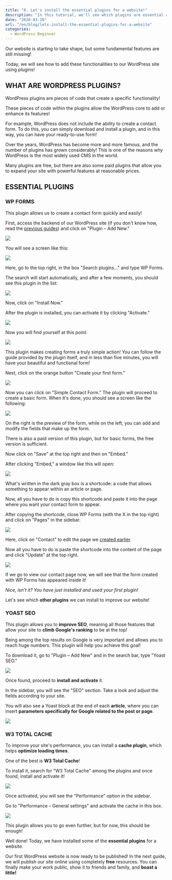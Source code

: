 ```yaml
---
title: "8. Let's install the essential plugins for a website!"
description: "In this tutorial, we'll see which plugins are essential and should not be missing on your WordPress website."
date: "2020-03-20"
url: "/en/blog/lets-install-the-essential-plugins-for-a-website"
categories:
  - WordPress Beginner
---
```



Our website is starting to take shape, but some fundamental features are still missing!

Today, we will see how to add these functionalities to our WordPress site using plugins!

## WHAT ARE WORDPRESS PLUGINS?

WordPress plugins are pieces of code that create a specific functionality!

These pieces of code within the plugins allow the WordPress core to add or enhance its features!

For example, WordPress does not include the ability to create a contact form. To do this, you can simply download and install a plugin, and in this way, you can have your ready-to-use form!

Over the years, WordPress has become more and more famous, and the number of plugins has grown considerably! This is one of the reasons why WordPress is the most widely used CMS in the world.

Many plugins are free, but there are also some paid plugins that allow you to expand your site with powerful features at reasonable prices.

## ESSENTIAL PLUGINS

### WP FORMS

This plugin allows us to create a contact form quickly and easily!

First, access the backend of our WordPress site (if you don't know how, read the [previous guides](/categories/inizia-qui/)) and click on "Plugin – Add New."

![](images/Annotazione-2020-03-31-164744.png)

You will see a screen like this:

![](images/image-1024x528-1.png)

Here, go to the top right, in the box "Search plugins..." and type WP Forms.

The search will start automatically, and after a few moments, you should see this plugin in the list:

![](images/image-1-2.png)

Now, click on "Install Now."

After the plugin is installed, you can activate it by clicking "Activate."

![](images/image-2.png)

Now you will find yourself at this point:

![](images/image-3-1.png)

This plugin makes creating forms a truly simple action! You can follow the guide provided by the plugin itself, and in less than five minutes, you will have your beautiful and functional form!

Next, click on the orange button "Create your first form."

![](images/image-4-1024x458-1.png)

Now you can click on "Simple Contact Form." The plugin will proceed to create a basic form. When it's done, you should see a screen like the following:

![](images/image-5-1024x495-1.png)

On the right is the preview of the form, while on the left, you can add and modify the fields that make up the form.

There is also a paid version of this plugin, but for basic forms, the free version is sufficient.

Now click on "Save" at the top right and then on "Embed."

After clicking "Embed," a window like this will open:

![](images/image-6.png)

What's written in the dark gray box is a shortcode: a code that allows something to appear within an article or page.

Now, all you have to do is copy this shortcode and paste it into the page where you want your contact form to appear.

After copying the shortcode, close WP Forms (with the X in the top right) and click on "Pages" in the sidebar.

![](images/Annotazione-2020-03-31-170213-1024x294-1.png)

Here, click on "Contact" to edit the page we [created earlier](/en/blog/lets-create-the-pages-of-our-first-website/).

Now all you have to do is paste the shortcode into the content of the page and click "Update" at the top right.

![](images/image-7-1024x458-1.png)

If we go to view our contact page now, we will see that the form created with WP Forms has appeared inside it!

_Nice, isn't it? You have just installed and used your first plugin!_

Let's see which **other plugins** we can install to improve our website!

### YOAST SEO

This plugin allows you to **improve SEO**, meaning all those features that allow your site to **climb Google's ranking** to be at the top!

Being among the top results on Google is very important and allows you to reach huge numbers. This plugin will help you achieve this goal!

To download it, go to "Plugin – Add New" and in the search bar, type "Yoast SEO."

![](images/image-8-1.png)

Once found, proceed to **install and activate** it.

In the sidebar, you will see the "SEO" section. Take a look and adjust the fields according to your site.

You will also see a Yoast block at the end of each **article**, where you can insert **parameters specifically for Google related to the post or page**.

![](images/image-9.png)

### W3 TOTAL CACHE

To improve your site's performance, you can install a **cache plugin**, which helps **optimize loading times**.

One of the best is **W3 Total Cache**!

To install it, search for "W3 Total Cache" among the plugins and once found, install and activate it!

![](images/image-10-1.png)

Once activated, you will see the "Performance" option in the sidebar.

Go to "Performance – General settings" and activate the cache in this box.

![](images/image-11-1024x188-1.png)

This plugin allows you to go even further, but for now, this should be enough!

Well done! Today, we have installed some of the **essential plugins** for a website.

Our first WordPress website is now ready to be published! In the next guide, we will publish our site online using completely **free** resources. You can finally make your work public, show it to friends and family, and **boast a little!**